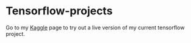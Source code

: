 # Tensorflow-projects

Go to my [Kaggle](https://www.kaggle.com/aaronredshaw/tensorflowmathformula) page to try out a live version of my current tensorflow project.
